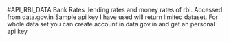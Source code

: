 #API_RBI_DATA
Bank Rates ,lending rates and money rates of rbi.
Accessed from data.gov.in
Sample api key I have used will return limited dataset. For whole data set you can create account in data.gov.in and get an personal api key
